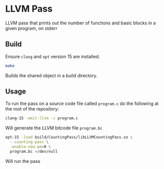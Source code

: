# LLVM Pass
LLVM pass that prints out the number of functions and basic blocks in a given program, on stderr

## Build

Ensure `clang` and `opt` version 15 are installed.

```bash
make
```
Builds the shared object in a build directory.

## Usage

To run the pass on a source code file called `program.c` do the following at the root of the repository:

```bash
clang-15 -emit-llvm -c program.c
```
Will generate the LLVM bitcode file `program.bc`

```bash
opt-15 -load build/CountingPass/libLLVMCountingPass.so \
  --counting-pass \
  -enable-new-pm=0 \
  program.bc >/dev/null
```
Will run the pass
